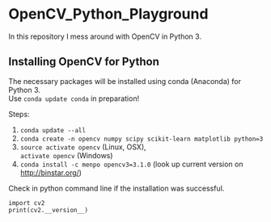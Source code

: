 # OpenCV_Python_Playground
In this repository I mess around with OpenCV in Python 3.

## Installing OpenCV for Python
The necessary packages will be installed using conda (Anaconda) for Python 3.  
Use ```conda update conda``` in preparation!

Steps:  
1. ```conda update --all```
2. ```conda create -n opencv numpy scipy scikit-learn matplotlib python=3```
3. ```source activate opencv``` (Linux, OSX),  
   ```activate opencv``` (Windows)
4. ```conda install -c menpo opencv3=3.1.0``` (look up current version on <http://binstar.org/>)

Check in python command line if the installation was successful.

```
import cv2
print(cv2.__version__)
```

